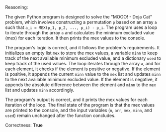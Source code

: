 Reasoning:

The given Python program is designed to solve the "MOOO! - Doja Cat" problem, which involves constructing a permutation `p` based on an array `a` such that `a_i = MEX(p_1, p_2, ..., p_i) - p_i`. The program uses a loop to iterate through the array `a` and calculates the minimum excluded value (mex) for each iteration. It then prints the mex values to the console.

The program's logic is correct, and it follows the problem's requirements. It initializes an empty list `mex` to store the mex values, a variable `minn` to keep track of the next available minimum excluded value, and a dictionary `used` to keep track of the used values. The loop iterates through the array `a`, and for each element, it checks if the element is positive or negative. If the element is positive, it appends the current `minn` value to the `mex` list and updates `minn` to the next available minimum excluded value. If the element is negative, it appends the absolute difference between the element and `minn` to the `mex` list and updates `minn` accordingly.

The program's output is correct, and it prints the mex values for each iteration of the loop. The final state of the program is that the mex values are printed to the console, and the input variables (`n`, `arr`, `mex`, `minn`, and `used`) remain unchanged after the function concludes.

Correctness: **True**